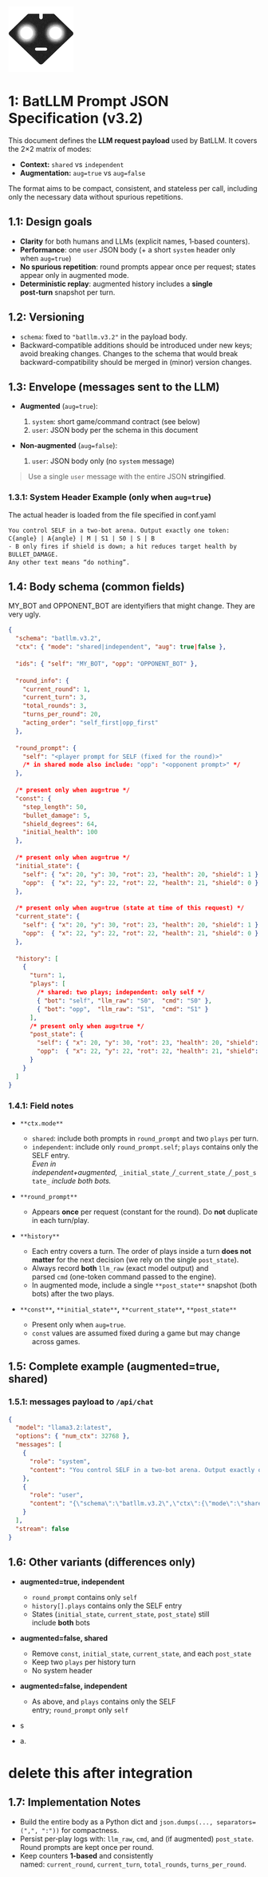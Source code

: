 ![BatLLM's logo](./images/logo-small.png)
# 1: BatLLM Prompt JSON Specification (v3.2)

This document defines the **LLM request payload** used by BatLLM. It covers the 2×2 matrix of modes:
- **Context:** `shared` vs `independent`
- **Augmentation:** `aug=true` vs `aug=false`
    
The format aims to be compact, consistent, and stateless per call, including only the necessary data without spurious repetitions.


## 1.1:  Design goals

- **Clarity** for both humans and LLMs (explicit names, 1‑based counters).   
- **Performance**: one `user` JSON body (+ a short `system` header only when `aug=true`)    
- **No spurious repetition**: round prompts appear once per request; states appear only in augmented mode.    
- **Deterministic replay**: augmented history includes a **single post‑turn** snapshot per turn.    


## 1.2:  Versioning

- `schema`: fixed to `"batllm.v3.2"` in the payload body.
- Backward‑compatible additions should be introduced under new keys; avoid breaking changes. Changes to the schema that would break backward-compatibility should be merged in (minor) version changes.


## 1.3:  Envelope (messages sent to the LLM)

- **Augmented** (`aug=true`):    
    1. `system`: short game/command contract (see below)
    2. `user`: JSON body per the schema in this document        
       
- **Non‑augmented** (`aug=false`):
    1. `user`: JSON body only (no `system` message)

> Use a single `user` message with the entire JSON **stringified**.

### 1.3.1:  System Header Example (only when `aug=true`)

The actual header is loaded from the file specified in conf.yaml

```
You control SELF in a two-bot arena. Output exactly one token:
C{angle} | A{angle} | M | S1 | S0 | S | B
- B only fires if shield is down; a hit reduces target health by BULLET_DAMAGE.
Any other text means “do nothing”.
```



## 1.4:  Body schema (common fields)

MY_BOT and OPPONENT_BOT are identyifiers that might change. They are very ugly.

```json
{
  "schema": "batllm.v3.2",
  "ctx": { "mode": "shared|independent", "aug": true|false },

  "ids": { "self": "MY_BOT", "opp": "OPPONENT_BOT" },

  "round_info": {
    "current_round": 1,
    "current_turn": 3,
    "total_rounds": 3,
    "turns_per_round": 20,
    "acting_order": "self_first|opp_first"  
  },

  "round_prompt": {
    "self": "<player prompt for SELF (fixed for the round)>"
    /* in shared mode also include: "opp": "<opponent prompt>" */
  },

  /* present only when aug=true */
  "const": {
    "step_length": 50,
    "bullet_damage": 5,
    "shield_degrees": 64,
    "initial_health": 100
  },

  /* present only when aug=true */
  "initial_state": {
    "self": { "x": 20, "y": 30, "rot": 23, "health": 20, "shield": 1 },
    "opp":  { "x": 22, "y": 22, "rot": 22, "health": 21, "shield": 0 }
  },

  /* present only when aug=true (state at time of this request) */
  "current_state": {
    "self": { "x": 20, "y": 30, "rot": 23, "health": 20, "shield": 1 },
    "opp":  { "x": 22, "y": 22, "rot": 22, "health": 21, "shield": 0 }
  },

  "history": [
    {
      "turn": 1,
      "plays": [
        /* shared: two plays; independent: only self */
        { "bot": "self", "llm_raw": "S0",  "cmd": "S0" },
        { "bot": "opp",  "llm_raw": "S1",  "cmd": "S1" }
      ],
      /* present only when aug=true */
      "post_state": {
        "self": { "x": 20, "y": 30, "rot": 23, "health": 20, "shield": 0 },
        "opp":  { "x": 22, "y": 22, "rot": 22, "health": 21, "shield": 1 }
      }
    }
  ]
}
```

### 1.4.1:  Field notes

- `**ctx.mode**`
    
    - `shared`: include both prompts in `round_prompt` and two `plays` per turn.        
    - `independent`: include only `round_prompt.self`; `plays` contains only the SELF entry.  
        _Even in independent+augmented,_ `_initial_state_`_/_`_current_state_`_/_`_post_state_` _include both bots._
        
- `**round_prompt**`    
    - Appears **once** per request (constant for the round). Do **not** duplicate in each turn/play.
        
- `**history**`  
    - Each entry covers a turn. The order of plays inside a turn **does not matter** for the next decision (we rely on the single `post_state`).
    - Always record **both** `llm_raw` (exact model output) and parsed `cmd` (one-token command passed to the engine).        
    - In augmented mode, include a single `**post_state**` snapshot (both bots) after the two plays.
        
- `**const**`**,** `**initial_state**`**,** `**current_state**`**,** `**post_state**`
    - Present only when `aug=true`.        
    - `const` values are assumed fixed during a game but may change across games.
        



## 1.5:  Complete example (augmented=true, shared)

### 1.5.1:  messages payload to `/api/chat`

```json
{
  "model": "llama3.2:latest",
  "options": { "num_ctx": 32768 },
  "messages": [
    {
      "role": "system",
      "content": "You control SELF in a two-bot arena. Output exactly one token:\nC{angle} | A{angle} | M | S1 | S0 | S | B\n- B only fires if shield is down; a hit reduces target health by BULLET_DAMAGE.\nAny other text means \u201cdo nothing\u201d."
    },
    {
      "role": "user",
      "content": "{\"schema\":\"batllm.v3.2\",\"ctx\":{\"mode\":\"shared\",\"aug\":true},\"ids\":{\"self\":\"MY_BOT\",\"opp\":\"OPPONENT_BOT\"},\"round_info\":{\"current_round\":1,\"current_turn\":3,\"total_rounds\":3,\"turns_per_round\":20,\"acting_order\":\"self_first\"},\"round_prompt\":{\"self\":\"Close distance and shoot when shield is down.\",\"opp\":\"Keep distance and keep shield up; only move when threatened.\"},\"const\":{\"step_length\":50,\"bullet_damage\":5,\"shield_degrees\":64,\"initial_health\":100},\"initial_state\":{\"self\":{\"x\":20,\"y\":30,\"rot\":23,\"health\":20,\"shield\":1},\"opp\":{\"x\":22,\"y\":22,\"rot\":22,\"health\":21,\"shield\":0}},\"current_state\":{\"self\":{\"x\":20,\"y\":30,\"rot\":23,\"health\":20,\"shield\":1},\"opp\":{\"x\":22,\"y\":22,\"rot\":22,\"health\":21,\"shield\":0}},\"history\":[{\"turn\":1,\"plays\":[{\"bot\":\"self\",\"llm_raw\":\"S0\",\"cmd\":\"S0\"},{\"bot\":\"opp\",\"llm_raw\":\"S1\",\"cmd\":\"S1\"}],\"post_state\":{\"self\":{\"x\":20,\"y\":30,\"rot\":23,\"health\":20,\"shield\":0},\"opp\":{\"x\":22,\"y\":22,\"rot\":22,\"health\":21,\"shield\":1}}},{\"turn\":2,\"plays\":[{\"bot\":\"self\",\"llm_raw\":\"C17\",\"cmd\":\"C17\"},{\"bot\":\"opp\",\"llm_raw\":\"M\",\"cmd\":\"M\"}],\"post_state\":{\"self\":{\"x\":20,\"y\":30,\"rot\":40,\"health\":20,\"shield\":0},\"opp\":{\"x\":22,\"y\":72,\"rot\":22,\"health\":21,\"shield\":1}}}]}"
    }
  ],
  "stream": false
}
```



## 1.6:  Other variants (differences only)

- **augmented=true, independent**    
    - `round_prompt` contains only `self`        
    - `history[].plays` contains only the SELF entry        
    - States (`initial_state`, `current_state`, `post_state`) still include **both** bots
        
- **augmented=false, shared**    
    - Remove `const`, `initial_state`, `current_state`, and each `post_state`        
    - Keep two `plays` per history turn        
    - No system header
        
- **augmented=false, independent**    
    - As above, and `plays` contains only the SELF entry; `round_prompt` only `self`        
    
- s
- a.


# delete this after integration
## 1.7:  Implementation Notes



- Build the entire body as a Python dict and `json.dumps(..., separators=(",", ":"))` for compactness.    
- Persist per‑play logs with: `llm_raw`, `cmd`, and (if augmented) `post_state`. Round prompts are kept once per round.    
- Keep counters **1‑based** and consistently named: `current_round`, `current_turn`, `total_rounds`, `turns_per_round`.    
